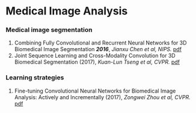 # Medical Image Analysis

### Medical image segmentation
1. Combining Fully Convolutional and Recurrent Neural Networks for 3D Biomedical Image Segmentation ***2016***, *Jianxu Chen et al, NIPS.* [pdf](https://arxiv.org/pdf/1609.01006.pdf)
2. Joint Sequence Learning and Cross-Modality Convolution for 3D Biomedical Segmentation (2017), *Kuan-Lun Tseng et al, CVPR.* [pdf](https://arxiv.org/pdf/1704.07754.pdf)
### Learning strategies
1. Fine-tuning Convolutional Neural Networks for Biomedical Image Analysis: Actively and Incrementally (2017), *Zongwei Zhou et al, CVPR.* [pdf](http://openaccess.thecvf.com/content_cvpr_2017/papers/Zhou_Fine-Tuning_Convolutional_Neural_CVPR_2017_paper.pdf)
